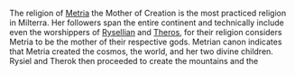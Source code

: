 The religion of [Metria](Metria) the Mother of Creation is the most practiced religion in Milterra. Her followers span the entire continent and technically include even the worshippers of [Rysellian](Dungeons%20and%20Dragons/6.%20Lore/Religion/Dominant%20Pantheon/Rysellian.md) and [Theros](Dungeons%20and%20Dragons/6.%20Lore/Religion/Dominant%20Pantheon/Theros.md), for their religion considers Metria to be the mother of their respective gods. Metrian canon indicates that Metria created the cosmos, the world, and her two divine children. Rysiel and Therok then proceeded to create the mountains and the